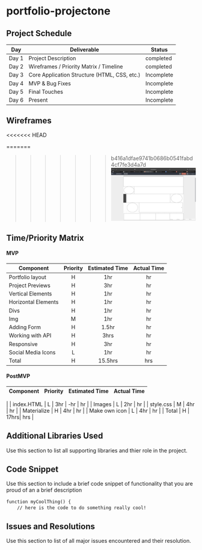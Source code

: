 # portfolio-projectone
## Project Schedule

|  Day | Deliverable | Status
|---|---| ---|
|Day 1| Project Description | completed
|Day 2| Wireframes / Priority Matrix / Timeline | completed
|Day 3| Core Application Structure (HTML, CSS, etc.) | Incomplete
|Day 4| MVP & Bug Fixes | Incomplete
|Day 5| Final Touches | Incomplete
|Day 6| Present | Incomplete

## Wireframes
<<<<<<< HEAD

=======
>>>>>>> b416a1dfae9741b0686b0541fabd4cf7fe3d4a7d
![](img/Screen%20Shot%202022-09-28%20at%2010.31.32%20PM.png)

## Time/Priority Matrix 


#### MVP
| Component | Priority | Estimated Time | Actual Time |
| --- | :---: |  :---: | :---: | 
| Portfolio layout | H | 1hr | hr |
| Project Previews | H | 3hr | hr |
| Vertical Elements | H | 1hr | hr |
| Horizontal Elements | H | 1hr | hr |
| Divs | H | 1hr | hr |  
| Img | M | 1hr | hr|
| Adding Form | H | 1.5hr|  hr | 
| Working with API | H | 3hrs|  hr | 
| Responsive | H | 3hr | hr | hr |
| Social Media Icons | L | 1hr |  hr |
| Total | H | 15.5hrs| hrs |


#### PostMVP
| Component | Priority | Estimated Time | Actual Time |
| --- | :---: |  :---: | :---: | 
|
| index.HTML  | L | 3hr | -hr | hr |
| Images | L | 2hr | hr |
| style.css | M | 4hr | hr |
| Materialize | H | 4hr | hr |
| Make own icon | L | 4hr | hr |
| Total | H | 17hrs| hrs |


## Additional Libraries Used

 Use this section to list all supporting libraries and thier role in the project. 

## Code Snippet

Use this section to include a brief code snippet of functionality that you are proud of an a brief description  

```
function myCoolThing() {
	// here is the code to do something really cool!
```

## Issues and Resolutions

 Use this section to list of all major issues encountered and their resolution.
